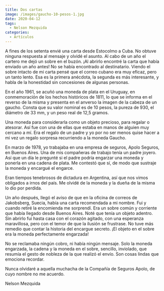 ```yaml
---
title: Dos cartas
image: /images/gaucho-10-pesos-1.jpg
date: 2020-04-12
tags:
  - Nelson Mezquida
categories:
  - Artículos
---
```


A fines de los setenta envié una carta desde Estocolmo a Cuba. No obtuve ninguna respuesta al mensaje y olvidé el asunto. <!-- more -->Al cabo de un año el cartero me dejó un sobre en el buzón. ¡Al abrirlo encontré la carta que había enviado un año antes! No se había encontrado al destinatario. Viendo el sobre intacto de mi carta pensé que el correo cubano era muy eficaz, pero un tanto lento. Esa es la primera anécdota, la segunda es más interesante, y habla de la honestidad sin concesiones de algunas personas.


En el año 1961, se acuñó una moneda de plata en el Uruguay, en conmemoración de los hechos históricos de 1811, lo que se informa en el reverso de la misma y presenta en el anverso la imagen de la cabeza de un gaucho. Consta que su valor nominal es de 10 pesos, la pureza de 930, el diámetro de 33 mm, y un peso real de 12,5 gramos.

Una moneda para considerarla como un objeto precioso, para regalar o atesorar. Así fue con una de ellas que estaba en manos de alguien muy cercano a mí. Era el regalo de un padre y yo por no ser menos quise hacer a mi vez un regalo sorpresa recurriendo a la moneda Gaucho.

En marzo de 1978, yo trabajaba en una empresa de seguros, Apolo Seguros, en Buenos Aires. Una de mis compañeras de trabajo tenía un padre joyero. Así que un día le pregunté si el padre podría engarzar una moneda y ponerla en una cadena de plata. Me contestó que sí, de modo que sustraje la moneda y encargué el engarce.

Eran tiempos tenebrosos de dictadura en Argentina, así que nos vimos obligados a irnos del país. Me olvidé de la moneda y la dueña de la misma lo dio por perdida.


Un año después, llegó el aviso de que en la oficina de correos de Jakobsberg, Suecia, había una carta recomendada a mi nombre. Fui y cuando retiré la encomienda me sorprendí. Era un sobre común y corriente que había llegado desde Buenos Aires. Noté que tenía un objeto adentro. Sin abrirlo fui hasta casa con el corazón agitado, con una esperanza maravillosa, pero con el temor de que la ilusión se frustrase. No tuve más remedio que contar la historia del encargue secreto. ¡El objeto en el sobre era la moneda perfectamente engarzada!



No se reclamaba ningún cobro, ni había ningún mensaje. Solo la moneda engarzada, la cadena y la moneda en el sobre, sencillo, inviolado, que resumía el gesto de nobleza de la que realizó el envío. Son cosas lindas que emociona recordar.



Nunca olvidaré a aquella muchacha de la Compañía de Seguros Apolo, de cuyo nombre no me acuerdo.



Nelson Mezquida
